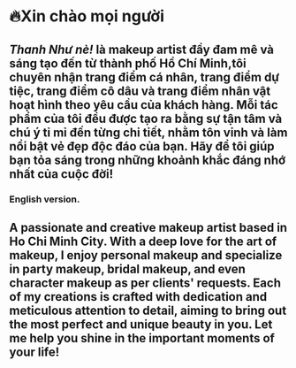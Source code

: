 # 🔥Xin chào mọi người
## *Thanh Như nè!* là makeup artist đầy đam mê và sáng tạo đến từ thành phố Hồ Chí Minh,tôi chuyên nhận trang điểm cá nhân, trang điểm dự tiệc, trang điểm cô dâu và trang điểm nhân vật hoạt hình theo yêu cầu của khách hàng. Mỗi tác phẩm của tôi đều được tạo ra bằng sự tận tâm và chú ý tỉ mỉ đến từng chi tiết, nhằm tôn vinh và làm nổi bật vẻ đẹp độc đáo của bạn. Hãy để tôi giúp bạn tỏa sáng trong những khoảnh khắc đáng nhớ nhất của cuộc đời!
### English version.
## A passionate and creative makeup artist based in Ho Chi Minh City. With a deep love for the art of makeup, I enjoy personal makeup and specialize in party makeup, bridal makeup, and even character makeup as per clients' requests. Each of my creations is crafted with dedication and meticulous attention to detail, aiming to bring out the most perfect and unique beauty in you. Let me help you shine in the important moments of your life!